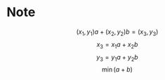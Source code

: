 # Note

$$ (x_1, y_1)a + (x_2, y_2)b = (x_3, y_3) $$
$$ x_3 = x_1a + x_2b $$
$$ y_3 = y_1a + y_2b $$
$$ \min(a+b) $$
